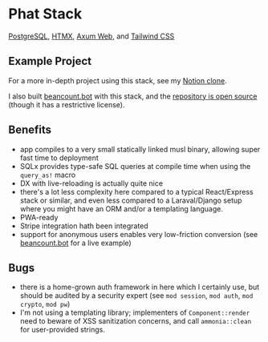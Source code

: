 # Phat Stack

[PostgreSQL](https://www.postgresql.org/), [HTMX](https://htmx.org/),
[Axum Web](https://github.com/tokio-rs/axum), and
[Tailwind CSS](https://tailwindcss.com/)

## Example Project

For a more in-depth project using this stack, see my [Notion
clone](https://github.com/jdevries3133/nc).

I also built [beancount.bot](https://beancount.bot) with this stack, and the
[repository is open source](https://github.com/jdevries3133/calcount) (though it
has a restrictive license).

## Benefits

- app compiles to a very small statically linked musl binary, allowing super
  fast time to deployment
- SQLx provides type-safe SQL queries at compile time when using the `query_as!`
  macro
- DX with live-reloading is actually quite nice
- there's a lot less complexity here compared to a typical React/Express stack
  or similar, and even less compared to a Laraval/Django setup where you might
  have an ORM and/or a templating language.
- PWA-ready
- Stripe integration hath been integrated
- support for anonymous users enables very low-friction conversion (see
  [beancount.bot](https://beancount.bot) for a live example)

## Bugs

- there is a home-grown auth framework in here which I certainly use, but should
  be audited by a security expert (see `mod session`, `mod auth`, `mod crypto`,
  `mod pw`)
- I'm not using a templating library; implementers of `Component::render` need
  to beware of XSS sanitization concerns, and call `ammonia::clean` for
  user-provided strings.
